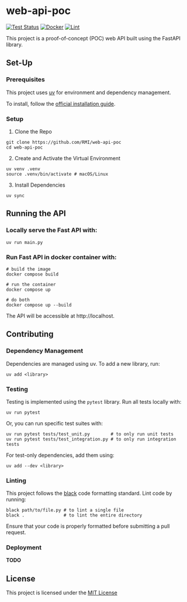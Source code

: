 # web-api-poc
[![Test Status](https://github.com/RMI/web-api-poc/actions/workflows/test.yml/badge.svg?branch=main)](https://github.com/RMI/web-api-poc/actions/workflows/test.yml)
[![Docker](https://github.com/RMI/web-api-poc/actions/workflows/docker-build-and-push.yml/badge.svg?branch=main)](https://github.com/RMI/web-api-poc/actions/workflows/docker-build-and-push.yml)
[![Lint](https://github.com/RMI/web-api-poc/actions/workflows/lint.yml/badge.svg?branch=main)](https://github.com/RMI/web-api-poc/actions/workflows/lint.yml)

This project is a proof-of-concept (POC) web API built using the FastAPI library.

## Set-Up

### Prerequisites

This project uses [uv](https://github.com/astral-sh/uv) for environment and dependency management.

To install, follow the [official installation guide](https://github.com/astral-sh/uv?tab=readme-ov-file#installation).

### Setup

1. Clone the Repo

```
git clone https://github.com/RMI/web-api-poc
cd web-api-poc
```

2. Create and Activate the Virtual Environment
```
uv venv .venv
source .venv/bin/activate # macOS/Linux
```

3. Install Dependencies
```
uv sync
```

## Running the API

### Locally serve the Fast API with:

```
uv run main.py
```

### Run Fast API in docker container with: 

```
# build the image
docker compose build

# run the container
docker compose up

# do both
docker compose up --build
```

The API will be accessible at http://localhost.

## Contributing

### Dependency Management

Dependencies are managed using uv. To add a new library, run:

```
uv add <library>
```

### Testing
 
Testing is implemented using the `pytest` library. Run all tests locally with:

```
uv run pytest
```

Or, you can run specific test suites with:
```
uv run pytest tests/test_unit.py        # to only run unit tests
uv run pytest tests/test_integration.py # to only run integration tests
```

For test-only dependencies, add them using:
``` 
uv add --dev <library>
```

### Linting

This project follows the [black](https://github.com/psf/black) code formatting standard. Lint code by running:

```
black path/to/file.py # to lint a single file
black .               # to lint the entire directory
```

Ensure that your code is properly formatted before submitting a pull request.

### Deployment
**TODO**

## License
 This project is licensed under the [MIT License](LICENSE.txt) 
